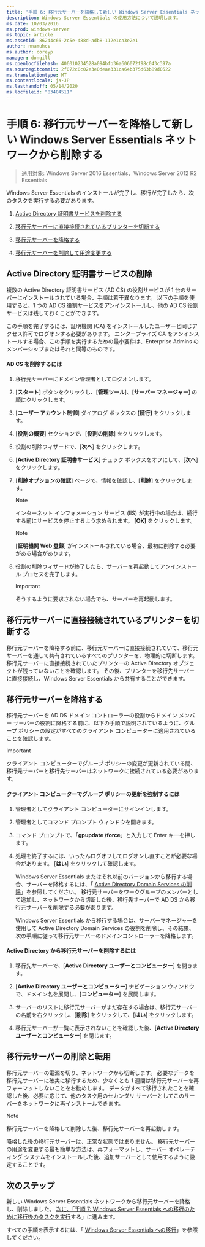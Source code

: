 ```yaml
---
title: '手順 6: 移行元サーバーを降格して新しい Windows Server Essentials ネットワークから削除する'
description: Windows Server Essentials の使用方法について説明します。
ms.date: 10/03/2016
ms.prod: windows-server
ms.topic: article
ms.assetid: 86244c66-2c5e-488d-adb8-112e1ca3e2e1
author: nnamuhcs
ms.author: coreyp
manager: dongill
ms.openlocfilehash: 406010234528a094bfb36a606072f98c043c397a
ms.sourcegitcommit: 2f072c0c02e3e0deae331ca64b375d63b89d0522
ms.translationtype: MT
ms.contentlocale: ja-JP
ms.lasthandoff: 05/14/2020
ms.locfileid: "83404511"
---
```

# <a name="step-6-demote-and-remove-the-source-server-from-the-new-windows-server-essentials-network"></a>手順 6: 移行元サーバーを降格して新しい Windows Server Essentials ネットワークから削除する

>適用対象: Windows Server 2016 Essentials、Windows Server 2012 R2 Essentials

Windows Server Essentials のインストールが完了し、移行が完了したら、次のタスクを実行する必要があります。  
  
1.  [Active Directory 証明書サービスを削除する](Step-6--Demote-and-remove-the-Source-Server-from-the-new-Windows-Server-Essentials-network.md#BKMK_ADCS)  
  
2.  [移行元サーバーに直接接続されているプリンターを切断する](Step-6--Demote-and-remove-the-Source-Server-from-the-new-Windows-Server-Essentials-network.md#BKMK_PhysicallyDisconnect)  
  
3.  [移行元サーバーを降格する](Step-6--Demote-and-remove-the-Source-Server-from-the-new-Windows-Server-Essentials-network.md#BKMK_DemoteTheSourceServer)  
  
4.  [移行元サーバーを削除して用途変更する](Step-6--Demote-and-remove-the-Source-Server-from-the-new-Windows-Server-Essentials-network.md#BKMK_RemoveTheSourceServer)  
  
##  <a name="remove-active-directory-certificate-services"></a><a name="BKMK_ADCS"></a>Active Directory 証明書サービスの削除  
 複数の Active Directory 証明書サービス (AD CS) の役割サービスが 1 台のサーバーにインストールされている場合、手順は若干異なります。 以下の手順を使用すると、1 つの AD CS 役割サービスをアンインストールし、他の AD CS 役割サービスは残しておくことができます。  
  
 この手順を完了するには、証明機関 (CA) をインストールしたユーザーと同じアクセス許可でログオンする必要があります。 エンタープライズ CA をアンインストールする場合、この手順を実行するための最小要件は、Enterprise Admins のメンバーシップまたはそれと同等のものです。  
  
#### <a name="to-remove-ad-cs"></a>AD CS を削除するには  
  
1.  移行元サーバーにドメイン管理者としてログオンします。  
  
2.  [**スタート**] ボタンをクリックし、[**管理ツール**]、[**サーバー マネージャー**] の順にクリックします。  
  
3.  [**ユーザー アカウント制御**] ダイアログ ボックスの **[続行]** をクリックします。  
  
4.  [**役割の概要**] セクションで、[**役割の削除**] をクリックします。  
  
5.  役割の削除ウィザードで、[**次へ**] をクリックします。  
  
6.  [**Active Directory 証明書サービス**] チェック ボックスをオフにして、[**次へ**] をクリックします。  
  
7.  [**削除オプションの確認**] ページで、情報を確認し、[**削除**] をクリックします。  
  
    > [!NOTE]
    >  インターネット インフォメーション サービス (IIS) が実行中の場合は、続行する前にサービスを停止するよう求められます。 **[OK]** をクリックします。  
  
    > [!NOTE]
    >  [**証明機関 Web 登録**] がインストールされている場合、最初に削除する必要がある場合があります。  
  
8.  役割の削除ウィザードが終了したら、サーバーを再起動してアンインストール プロセスを完了します。  
  
    > [!IMPORTANT]
    >  そうするように要求されない場合でも、サーバーを再起動します。  
  
##  <a name="disconnect-printers-that-are-directly-connected-to-the-source-server"></a><a name="BKMK_PhysicallyDisconnect"></a>移行元サーバーに直接接続されているプリンターを切断する  
 移行元サーバーを降格する前に、移行元サーバーに直接接続されていて、移行元サーバーを通して共有されているすべてのプリンターを、物理的に切断します。 移行元サーバーに直接接続されていたプリンターの Active Directory オブジェクトが残っていないことを確認します。 その後、プリンターを移行先サーバーに直接接続し、Windows Server Essentials から共有することができます。  
  
##  <a name="demote-the-source-server"></a><a name="BKMK_DemoteTheSourceServer"></a>移行元サーバーを降格する  
 移行元サーバーを AD DS ドメイン コントローラーの役割からドメイン メンバー サーバーの役割に降格する前に、以下の手順で説明されているように、グループ ポリシーの設定がすべてのクライアント コンピューターに適用されていることを確認します。  
  
> [!IMPORTANT]
>  クライアント コンピューターでグループ ポリシーの変更が更新されている間、移行元サーバーと移行先サーバーはネットワークに接続されている必要があります。  
  
#### <a name="to-force-a-group-policy-update-on-a-client-computer"></a>クライアント コンピューターでグループ ポリシーの更新を強制するには  
  
1. 管理者としてクライアント コンピューターにサインインします。  
  
2. 管理者としてコマンド プロンプト ウィンドウを開きます。  
  
3. コマンド プロンプトで、「**gpupdate /force**」と入力して Enter キーを押します。  
  
4. 処理を終了するには、いったんログオフしてログオンし直すことが必要な場合があります。 [**はい**] をクリックして確認します。  
  
   Windows Server Essentials またはそれ以前のバージョンから移行する場合、サーバーを降格するには、「 [Active Directory Domain Services の削除](https://technet.microsoft.com/library/hh472163.aspx)」を参照してください。 移行元サーバーをワークグループのメンバーとして追加し、ネットワークから切断した後、移行先サーバーで AD DS から移行元サーバーを削除する必要があります。  
  
   Windows Server Essentials から移行する場合は、サーバーマネージャーを使用して Active Directory Domain Services の役割を削除し、その結果、次の手順に従って移行元サーバーのドメインコントローラーを降格します。  
  
#### <a name="to-remove-the-source-server-from-active-directory"></a>Active Directory から移行元サーバーを削除するには  
  
1.  移行先サーバーで、[**Active Directory ユーザーとコンピューター**] を開きます。  
  
2.  [**Active Directory ユーザーとコンピューター**] ナビゲーション ウィンドウで、ドメイン名を展開し、[**コンピューター**] を展開します。  
  
3.  サーバーのリストに移行元サーバーがまだ存在する場合は、移行元サーバーの名前を右クリックし、[**削除**] をクリックして、[**はい**] をクリックします。  
  
4.  移行元サーバーが一覧に表示されないことを確認した後、[**Active Directory ユーザーとコンピューター**] を閉じます。  
  
##  <a name="remove-and-repurpose-the-source-server"></a><a name="BKMK_RemoveTheSourceServer"></a>移行元サーバーの削除と転用  
 移行元サーバーの電源を切り、ネットワークから切断します。 必要なデータを移行先サーバーに確実に移行するため、少なくとも 1 週間は移行元サーバーを再フォーマットしないことをお勧めします。 データがすべて移行されたことを確認した後、必要に応じて、他のタスク用のセカンダリ サーバーとしてこのサーバーをネットワークに再インストールできます。  
  
> [!NOTE]
>  移行元サーバーを降格して削除した後、移行先サーバーを再起動します。  
  
 降格した後の移行元サーバーは、正常な状態ではありません。 移行元サーバーの用途を変更する最も簡単な方法は、再フォーマットし、サーバー オペレーティング システムをインストールした後、追加サーバーとして使用するように設定することです。  
  
## <a name="next-steps"></a>次のステップ  
 新しい Windows Server Essentials ネットワークから移行元サーバーを降格し、削除しました。 [次に、「手順 7: Windows Server Essentials への移行のために移行後のタスクを実行](Step-7--Perform-post-migration-tasks-for-the-Windows-Server-Essentials-migration.md)する」に進みます。  
  

すべての手順を表示するには、「 [Windows Server Essentials への移行](Migrate-from-Previous-Versions-to-Windows-Server-Essentials-or-Windows-Server-Essentials-Experience.md)」を参照してください。

